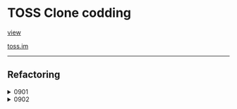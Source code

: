 # TOSS Clone codding

[view](https://ppotatog.github.io/clone_toss/)

[toss.im](https://toss.im/)

--- 

## Refactoring

<details>
<summary>0901</summary>

- Fix type
- Add README
- Add semicolon in js.js
- Minify reset.css
- style

</details>

<details>
<summary>0902</summary>

- Fix js

</details>